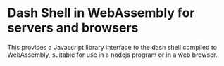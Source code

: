 # Dash Shell in WebAssembly for servers and browsers

This provides a Javascript library interface to the dash shell compiled to
WebAssembly, suitable for use in a nodejs program or in a web browser.

